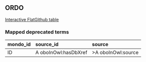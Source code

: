 ## ORDO
[Interactive FlatGithub table](https://flatgithub.com/monarch-initiative/mondo-ingest?filename=src/ontology/reports/ordo_mapped_deprecated_terms.robot.template.tsv)

### Mapped deprecated terms
| mondo_id   | source_id            | source             |
|:-----------|:---------------------|:-------------------|
| ID         | A oboInOwl:hasDbXref | >A oboInOwl:source |